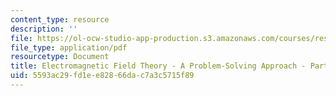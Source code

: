 ```yaml
---
content_type: resource
description: ''
file: https://ol-ocw-studio-app-production.s3.amazonaws.com/courses/res-6-002-electromagnetic-field-theory-a-problem-solving-approach-spring-2008/5593ac29fd1ee82866dac7a3c5715f89_MITRES_6_002S08_Part2.pdf
file_type: application/pdf
resourcetype: Document
title: Electromagnetic Field Theory - A Problem-Solving Approach - Part 2
uid: 5593ac29-fd1e-e828-66da-c7a3c5715f89
---
```

